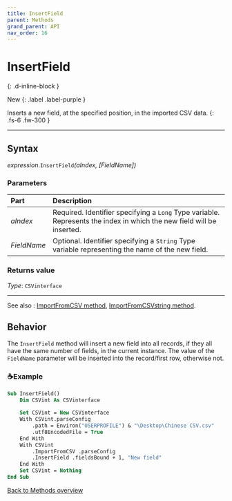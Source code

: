 ```yaml
---
title: InsertField
parent: Methods
grand_parent: API
nav_order: 16
---
```


# InsertField
{: .d-inline-block }

New
{: .label .label-purple }

Inserts a new field, at the specified position, in the imported CSV data.
{: .fs-6 .fw-300 }

---

## Syntax

*expression*.`InsertField`*(aIndex, \[FieldName\])*

### Parameters

<table>
<thead>
<tr>
<th style="text-align: left;">Part</th>
<th style="text-align: left;">Description</th>
</tr>
</thead>
<tbody>
<tr>
<td style="text-align: left;"><em>aIndex</em></td>
<td style="text-align: left;">Required. Identifier specifying a <code>Long</code> Type variable. Represents the index in which the new field will be inserted.</td>
</tr>
<tr>
<td style="text-align: left;"><em>FieldName</em></td>
<td style="text-align: left;">Optional. Identifier specifying a <code>String</code> Type variable representing the name of the new field.</td>
</tr>
</tbody>
</table>

### Returns value

*Type*: `CSVinterface`

---

See also
: [ImportFromCSV method](https://ws-garcia.github.io/VBA-CSV-interface/api/methods/importfromcsv.html), [ImportFromCSVstring method](https://ws-garcia.github.io/VBA-CSV-interface/api/methods/importfromcsvstring.html).

## Behavior

The `InsertField` method will insert a new field into all records, if they all have the same number of fields, in the current instance. The value of the `FieldName` parameter will be inserted into the record/first row, otherwise not.

### ☕Example

```vb
Sub InsertField()
    Dim CSVint As CSVinterface
    
    Set CSVint = New CSVinterface
    With CSVint.parseConfig
        .path = Environ("USERPROFILE") & "\Desktop\Chinese CSV.csv"
        .utf8EncodedFile = True                                         'The file is UTF-8 encoded
    End With
    With CSVint
        .ImportFromCSV .parseConfig
        .InsertField .fieldsBound + 1, "New field"                      'Insert a field named "New field"
    End With
    Set CSVint = Nothing
End Sub
```

[Back to Methods overview](https://ws-garcia.github.io/VBA-CSV-interface/api/methods/)